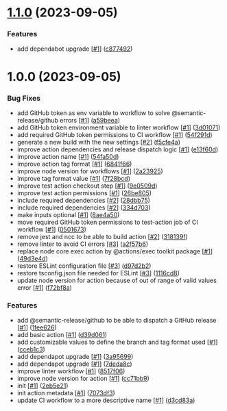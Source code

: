 # [1.1.0](https://github.com/d3p1/semantic-release-action/compare/v1.0.0...v1.1.0) (2023-09-05)


### Features

* add dependabot upgrade [[#1](https://github.com/d3p1/semantic-release-action/issues/1)] ([c877492](https://github.com/d3p1/semantic-release-action/commit/c8774925d9f971c727ac79fc07d1c3a734564bf6))

# 1.0.0 (2023-09-05)


### Bug Fixes

* add GitHub token as env variable to workflow to solve @semantic-release/github errors [[#1](https://github.com/d3p1/semantic-release-action/issues/1)] ([a59beea](https://github.com/d3p1/semantic-release-action/commit/a59beeacb5c57d5c06aad6b4000656ec62ba86af))
* add GitHub token environment variable to linter workflow [[#1](https://github.com/d3p1/semantic-release-action/issues/1)] ([3d01071](https://github.com/d3p1/semantic-release-action/commit/3d01071a1bb73b9d9fc8cba1ecaf87bc72c1ce72))
* add required GitHub token permissions to CI workflow [[#1](https://github.com/d3p1/semantic-release-action/issues/1)] ([54f291d](https://github.com/d3p1/semantic-release-action/commit/54f291d02c13d0552b9a86e01281c0deee11a1f4))
* generate a new build with the new settings [[#2](https://github.com/d3p1/semantic-release-action/issues/2)] ([f5cfe4a](https://github.com/d3p1/semantic-release-action/commit/f5cfe4ac1f7c5776ab7cf069d32cd3e5df7f7169))
* improve action dependencies and release dispatch logic [[#1](https://github.com/d3p1/semantic-release-action/issues/1)] ([e13f60d](https://github.com/d3p1/semantic-release-action/commit/e13f60d332e361d76e1fdb7a340a0884c9f43446))
* improve action name [[#1](https://github.com/d3p1/semantic-release-action/issues/1)] ([54fa50d](https://github.com/d3p1/semantic-release-action/commit/54fa50dc7cd5784143c8b2ba82e053229cc5d219))
* improve action tag format [[#1](https://github.com/d3p1/semantic-release-action/issues/1)] ([6841f66](https://github.com/d3p1/semantic-release-action/commit/6841f66e85249d2c6d9990e84d8492fb490f0ec2))
* improve node version for workflows [[#1](https://github.com/d3p1/semantic-release-action/issues/1)] ([2a23925](https://github.com/d3p1/semantic-release-action/commit/2a2392537148af06ef0659b179c6e55ff0572e43))
* improve tag format value [[#1](https://github.com/d3p1/semantic-release-action/issues/1)] ([7f28bcd](https://github.com/d3p1/semantic-release-action/commit/7f28bcd860ea5c9818a7461560a486888d2d31a7))
* improve test action checkout step [[#1](https://github.com/d3p1/semantic-release-action/issues/1)] ([9e0509d](https://github.com/d3p1/semantic-release-action/commit/9e0509d0334138a6ffbce27789aa5f3561e02197))
* improve test action permissions [[#1](https://github.com/d3p1/semantic-release-action/issues/1)] ([26be805](https://github.com/d3p1/semantic-release-action/commit/26be805a8df5fb56b169bdbcad34fb64444ddd45))
* include required dependencies [[#2](https://github.com/d3p1/semantic-release-action/issues/2)] ([28dbb75](https://github.com/d3p1/semantic-release-action/commit/28dbb75503beb30ece3c2b1900141de4a6231ead))
* include required dependencies [[#2](https://github.com/d3p1/semantic-release-action/issues/2)] ([334d703](https://github.com/d3p1/semantic-release-action/commit/334d70334f834ce4b7a4974d6d29377a9e467b03))
* make inputs optional [[#1](https://github.com/d3p1/semantic-release-action/issues/1)] ([8ae4a50](https://github.com/d3p1/semantic-release-action/commit/8ae4a50f12e8dd853c49875425bc143fa01136fd))
* move required GitHub token permissions to test-action job of CI workflow [[#1](https://github.com/d3p1/semantic-release-action/issues/1)] ([0501673](https://github.com/d3p1/semantic-release-action/commit/050167398a6b406e1a7f5636ed8a2b023b4d3c9d))
* remove jest and ncc to be able to build action [[#2](https://github.com/d3p1/semantic-release-action/issues/2)] ([318139f](https://github.com/d3p1/semantic-release-action/commit/318139fa092b2c54e94d47486ea05adc6dcd5958))
* remove linter to avoid CI errors [[#3](https://github.com/d3p1/semantic-release-action/issues/3)] ([a2f57b6](https://github.com/d3p1/semantic-release-action/commit/a2f57b60067dcede36d317a83536621afb2a7eb1))
* replace node core exec action by @actions/exec toolkit package [[#1](https://github.com/d3p1/semantic-release-action/issues/1)] ([49d3e4d](https://github.com/d3p1/semantic-release-action/commit/49d3e4d3d25819240f9749c0282b4eb88f73abe3))
* restore ESLint configuration file [[#3](https://github.com/d3p1/semantic-release-action/issues/3)] ([d97d2b2](https://github.com/d3p1/semantic-release-action/commit/d97d2b2ed34850cd97a1ab01d30a1ffbb55495ad))
* restore tsconfig.json file needed for ESLint [[#3](https://github.com/d3p1/semantic-release-action/issues/3)] ([1116cd8](https://github.com/d3p1/semantic-release-action/commit/1116cd8fc7a753eac61f3745687c2a3f0ef1379d))
* update node version for action because of out of range of valid values error [[#1](https://github.com/d3p1/semantic-release-action/issues/1)] ([f72bf8a](https://github.com/d3p1/semantic-release-action/commit/f72bf8a0c34d6e43bd214a0e483452a17d697ff3))


### Features

* add @semantic-release/github to be able to dispatch a GitHub release [[#1](https://github.com/d3p1/semantic-release-action/issues/1)] ([1fee626](https://github.com/d3p1/semantic-release-action/commit/1fee626bb292b8d8ddd00f34a0579c171dbc3933))
* add basic action [[#1](https://github.com/d3p1/semantic-release-action/issues/1)] ([d39d061](https://github.com/d3p1/semantic-release-action/commit/d39d061bcecc87d4f5bf7b22c62ad913f84e0695))
* add customizable values to define the branch and tag format used [[#1](https://github.com/d3p1/semantic-release-action/issues/1)] ([cceb1c3](https://github.com/d3p1/semantic-release-action/commit/cceb1c31b4b6e4c04a8fa062dd1ac22aecd6b7a2))
* add dependapot upgrade [[#1](https://github.com/d3p1/semantic-release-action/issues/1)] ([3a95699](https://github.com/d3p1/semantic-release-action/commit/3a956990d1829d98f38af7fa34fe3903faf3639c))
* add dependapot upgrade [[#1](https://github.com/d3p1/semantic-release-action/issues/1)] ([7deda8c](https://github.com/d3p1/semantic-release-action/commit/7deda8c3b10a913dd8df3a2b54a34eec5d43df81))
* improve linter workflow [[#1](https://github.com/d3p1/semantic-release-action/issues/1)] ([8517f06](https://github.com/d3p1/semantic-release-action/commit/8517f0610021f6c6851e4403c0663bfc1a02abd1))
* improve node version for action [[#1](https://github.com/d3p1/semantic-release-action/issues/1)] ([cc71bb9](https://github.com/d3p1/semantic-release-action/commit/cc71bb9f30ae237c39714e971789bef9af6da660))
* init [[#1](https://github.com/d3p1/semantic-release-action/issues/1)] ([2eb5e21](https://github.com/d3p1/semantic-release-action/commit/2eb5e219e5355c25c1fa461aed58e3b1583fd020))
* init action metadata [[#1](https://github.com/d3p1/semantic-release-action/issues/1)] ([7073df3](https://github.com/d3p1/semantic-release-action/commit/7073df3dbcd04c0de9e0e80cbf35507fe866211b))
* update CI workflow to a more descriptive name [[#1](https://github.com/d3p1/semantic-release-action/issues/1)] ([d3cd83a](https://github.com/d3p1/semantic-release-action/commit/d3cd83acac45ecebe7fc7d1ee4d0224d4654a9f5))
